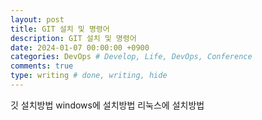 ```yaml
---
layout: post
title: GIT 설치 및 명령어
description: GIT 설치 및 명령어
date: 2024-01-07 00:00:00 +0900
categories: DevOps # Develop, Life, DevOps, Conference
comments: true
type: writing # done, writing, hide
---
```


깃 설치방법
windows에 설치방법
리눅스에 설치방법
